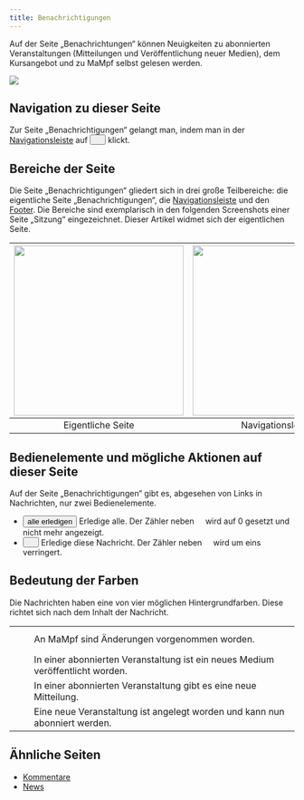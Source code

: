 ```yaml
---
title: Benachrichtigungen
---
```

Auf der Seite „Benachrichtungen“ können Neuigkeiten zu abonnierten Veranstaltungen (Mitteilungen und Veröffentlichung neuer Medien), dem Kursangebot und zu MaMpf selbst gelesen werden.

![](/img/Benachrichtigungen_vier_Farben_anonymisiert.png)

## Navigation zu dieser Seite
Zur Seite „Benachrichtigungen“ gelangt man, indem man in der [Navigationsleiste](nav-bar.md) auf <button name="button"><img src="https://media.githubusercontent.com/media/MaMpf-HD/mampf/docs/docs/static/img/bell-regular.png" width="12" height="12"/></button> klickt.

## Bereiche der Seite
Die Seite „Benachrichtigungen“ gliedert sich in drei große Teilbereiche: die eigentliche Seite „Benachrichtigungen“, die [Navigationsleiste](nav-bar.md) und den [Footer](footer.md). Die Bereiche sind exemplarisch in den folgenden Screenshots einer Seite „Sitzung“ eingezeichnet. Dieser Artikel widmet sich der eigentlichen Seite.

|<img src="https://media.githubusercontent.com/media/MaMpf-HD/mampf/docs/docs/static/img/Eigentliche_Seite_keine_Sidebar.png" height="300"/> |<img src="https://media.githubusercontent.com/media/MaMpf-HD/mampf/docs/docs/static/img/Navigationsleiste_keine_Sidebar.png" height="300"/>  | <img src="https://media.githubusercontent.com/media/MaMpf-HD/mampf/docs/docs/static/img/Footer_keine_Sidebar.png" height="300"/>|
|:---: | :---: | :---:|
|Eigentliche Seite|Navigationsleiste|Footer|

## Bedienelemente und mögliche Aktionen auf dieser Seite
Auf der Seite „Benachrichtigungen“ gibt es, abgesehen von Links in Nachrichten, nur zwei Bedienelemente.

* <button name="button">alle erledigen</button> Erledige alle. Der Zähler neben <img src="https://media.githubusercontent.com/media/MaMpf-HD/mampf/docs/docs/static/img/bell-regular.png" width="12" height="12"/> wird auf 0 gesetzt und nicht mehr angezeigt.
* <button name="button"><img src="https://media.githubusercontent.com/media/MaMpf-HD/mampf/docs/docs/static/img/times-circle.png" width="12" height="12"/></button> Erledige diese Nachricht. Der Zähler neben <img src="https://media.githubusercontent.com/media/MaMpf-HD/mampf/docs/docs/static/img/bell-regular.png" width="12" height="12"/> wird um eins verringert.

## Bedeutung der Farben
Die Nachrichten haben eine von vier möglichen Hintergrundfarben. Diese richtet sich nach dem Inhalt der Nachricht.

<table>
   <tr>
      <td>&nbsp;<img src="https://media.githubusercontent.com/media/MaMpf-HD/mampf/docs/docs/static/img/not_blue.png" width="12" height="12"/>&nbsp;</td>
      <td>An MaMpf sind Änderungen vorgenommen worden.</td>
   </tr>
   <tr>
      <td>&nbsp;<img src="https://media.githubusercontent.com/media/MaMpf-HD/mampf/docs/docs/static/img/not_yellow.png" width="12" height="12"/>&nbsp;</td>
      <td>In einer abonnierten Veranstaltung ist ein neues Medium veröffentlicht worden.</td>
   </tr>
   <tr>
      <td>&nbsp;<img src="https://media.githubusercontent.com/media/MaMpf-HD/mampf/docs/docs/static/img/not_red.png" width="12" height="12"/>&nbsp;</td>
      <td>In einer abonnierten Veranstaltung gibt es eine neue Mitteilung.</td>
   </tr>
   <tr>
      <td>&nbsp;<img src="https://media.githubusercontent.com/media/MaMpf-HD/mampf/docs/docs/static/img/not_orange.png" width="12" height="12"/>&nbsp;</td>
      <td>Eine neue Veranstaltung ist angelegt worden und kann nun abonniert werden.</td>
   </tr>
</table>

## Ähnliche Seiten
* [Kommentare](comments.md)
* [News](news.md)
